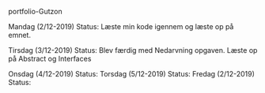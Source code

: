 portfolio-Gutzon



Mandag	(2/12-2019) Status: 
Læste min kode igennem og læste op på emnet.

Tirsdag	(3/12-2019) Status: 
Blev færdig med Nedarvning opgaven. 
Læste op på Abstract og Interfaces

Onsdag	(4/12-2019) Status:
Torsdag	(5/12-2019) Status: 
Fredag	(2/12-2019) Status: 